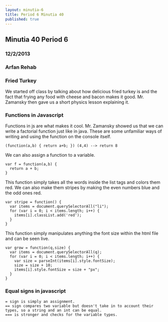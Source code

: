 ```yaml
---
layout: minutia-6
title: Period 6 Minutia 40
published: true
---
```


## Minutia 40 Period 6
### 12/2/2013
### Arfan Rehab

### Fried Turkey
We started off class by talking about how delicious fried turkey is and the fact that frying any food with cheese and 
bacon makes it good. Mr. Zamansky then gave us a short physics lesson explaining it.

### Functions in Javascript
Functions in js are what makes it cool. Mr. Zamansky showed us that we can write a factorial function just like in java.
These are some unfamiliar ways of writing and using the function on the console itself.

    (function(a,b) { return a+b; }) (4,4) --> return 8

We can also assign a function to a variable.

    var f = function(a,b) {
      return a + b;
    }

This function simply takes all the words inside the list tags and colors them red. We can also make them stripes by making the even numbers blue and the odd ones red.

    var stripe = function() {
      var items = document.querySelectorAll("li");
      for (var i = 0; i < items.length; i++) {
        items[i].classList.add('red');
      }
    }

This function simply manipulates anything the font size within the html file and can be seen live.

    var grow = function(q,size) {
      var items = document.querySelectorAll(q);
      for (var i = 0; i < items.length; i++) {
        var size = parseInt(items[i].style.fontSize);
        size = size + 10;
        items[i].style.fontSize = size + "px";
      }
    }

### Equal signs in javascript

    = sign is simply an assignment. 
    == sign compares two variable but doesn't take in to account their types, so a string and an int can be equal.
    === is stronger and checks for the variable types.

